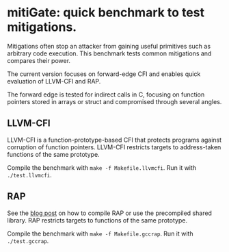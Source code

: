 # mitiGate: quick benchmark to test mitigations.

Mitigations often stop an attacker from gaining useful primitives such as
arbitrary code execution. This benchmark tests common mitigations and compares
their power.

The current version focuses on forward-edge CFI and enables quick evaluation of
LLVM-CFI and RAP.

The forward edge is tested for indirect calls in C, focusing on function
pointers stored in arrays or struct and compromised through several angles.


## LLVM-CFI

LLVM-CFI is a function-prototype-based CFI that protects programs against
corruption of function pointers. LLVM-CFI restricts targets to address-taken
functions of the same prototype.

Compile the benchmark with `make -f Makefile.llvmcfi`. Run it with
`./test.llvmcfi`.


## RAP

See the [blog post](http://nebelwelt.net/blog/20181226-CFIeval.html) on how to compile RAP or use the precompiled shared
library. RAP restricts targets to functions of the same prototype.

Compile the benchmark with `make -f Makefile.gccrap`. Run it with
`./test.gccrap`.

